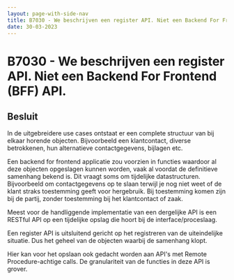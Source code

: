 ```yaml
---
layout: page-with-side-nav
title: B7030 - We beschrijven een register API. Niet een Backend For Frontend (BFF) API.
date: 30-03-2023
---
```


# B7030 - We beschrijven een register API. Niet een Backend For Frontend (BFF) API.

## Besluit

In de uitgebreidere use cases ontstaat er een complete structuur van bij elkaar horende objecten. Bijvoorbeeld een klantcontact, diverse betrokkenen, hun alternatieve contactgegevens, bijlagen etc.

Een backend for frontend applicatie zou voorzien in functies waardoor al deze objecten opgeslagen kunnen worden, vaak al voordat de definitieve samenhang bekend is. Dit vraagt soms om tijdelijke datastructuren. Bijvoorbeeld om contactgegevens op te slaan terwijl je nog niet weet of de klant straks toestemming geeft voor hergebruik. Bij toestemming komen zijn bij de partij, zonder toestemming bij het klantcontact of zaak.

Meest voor de handliggende implementatie van een dergelijke API is een RESTful API op een tijdelijke opslag die hoort bij de interface/proceslaag.

Een register API is uitsluitend gericht op het registreren van de uiteindelijke situatie. Dus het geheel van de objecten waarbij de samenhang klopt.

Hier kan voor het opslaan ook gedacht worden aan API's met Remote Procedure-achtige calls. De granulariteit van de functies in deze API is grover.